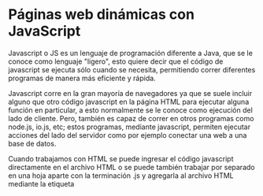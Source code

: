 # Páginas web dinámicas con JavaScript

Javascript o JS es un lenguaje de programación diferente a Java, que se le conoce como lenguaje "ligero", esto quiere decir que el código de javascript se ejecuta sólo cuando se necesita, permitiendo correr diferentes programas de manera más eficiente y rápida.

Javascript corre en la gran mayoría de navegadores ya que se suele incluir alguno que otro código javascript en la página HTML para ejecutar alguna función en particular, a esto normalmente se le conoce como ejecución del lado de cliente. Pero, también es capaz de correr en otros programas como node.js, io.js, etc; estos programas, mediante javascript, permiten ejecutar acciones del lado del servidor como por ejemplo conectar una web a una base de datos.

Cuando trabajamos con HTML se puede ingresar el código javascript directamente en el archivo HTML o se puede también trabajar por separado en una hoja aparte con la terminación .js y agregarla al archivo HTML mediante la etiqueta <script>.

```
<body>
<script src= "app.js"></script>
</body>
```

Se debe considerar que existen diversas formas de que el javascript pueda mostrar "texto" para que el usuario pueda leer, las mas simples son:

* `alert` muestra un modal en el navegador con el texto indicado.

* `document.write` cambia o muestra texto directamente en el navegador, sin necesidad de pop ups.

* `console.log` muestra texto en la consola, esto quiere decir que no es visible a simple vista para el usuario pero puede acceder a el accediendo a la consola, que es donde normalmente se muestran errores y alertas.

* `confirm` muestra un modal con el texto indicado y los botones ok/cancel.

* `prompt` de manera similar al confirm muestra un modal en el navegador con el texto indicado, los botones ok/cancel y ademas un espacio para que el usuario pueda llenar.

Cuando uno habla de JavaScript comúnmente podría estarse refiriendo a 3 diferentes ejecuciones:

1. El propio lenguaje de programación, que es capaz de correr en servidores y navegadores.
2. El DOM API, se refiere al conjunto de códigos javascript que permiten interactuan con el DOM (o estructura) de una web.
3. El server API, o el sistema de intercambio de datos entre el servidor y los dispositivos o clientes. Normalmente ejecutados a través de node.js con javascript.

# Resolución de las Preguntas

1. ¿Qué son las variables en JavaScript?

Una variable es como una caja con un "nombre" al que se le puede asignar un valor. Este valor se asigna mediante declaraciones y normalmente se le pone un "nombre" para más adelante poder referirte o "llamar" a esa variable.
En el siguiente ejemplo, en lugar de escribir `2+2+2+2` y `3*3*3` es más fácil definir esos ejercicios matemáticos como 2 variables y luego sumarlos.

```
// Variables
let x = (2 + 2 + 2 + 2); // x es igual a 2+2+2+2
let y = (3 * 3 * 3); // y es igual a 3*3*3

// Mandar el resultado a la consola
console.log(X + Y); // mostrará en la consola: X + Y = 35
```

2. ¿Qué significa “declarar” una variable?

Una declaración es una instrucción, "declarar una variable" es la instrucción de asignarle un nombre a un valor y "guardarlo" para poder usarlo luego, ya sea para una operación matemática (como en el ejemplo anterior) o para luego "mostrarlo" de forma más sencilla. Por ejemplo.

```
// Variables
let saludo = "Bienvenido a este ejemplo"; // cada que llame a la variable bienvenido el valor será el texto "Bienvenido a este ejemplo"

// Mandar el resultado a la consola
console.log(saludo); // mostrará "Bienvenido a este ejemplo" en la consola
```

3. ¿Qué es un operador de “asignación” y qué hace?

Los operadores de asignación son operadores que asignan un valor a una variable. Ya usamos el más básico, =, muchas veces — simplemente asigna a la variable de la izquierda, el valor de la derecha:
Un operador de asignación se utiliza para dar un valor a una variable. Este valor dependerá del operador que se utilice. La gran mayoría de veces se utiliza el `=` para declarar variables. Significa que el valor a la derecha del `=` está asignado a la variable a su izquierda. Pero esto puede hacerse más complejo, se puede sumar, restar, multiplicar y otro sin fin de operaciones.
Estos operadores se pueden  usar para por ejemplo correr contadores de tiempo en una página, o ejecutar una barra de progreso en un aplicativo web que se actualice gradualmente con el tiempo.

4. ¿Cómo se llama la información recibida del usuario?

Se les llama "inputs" y se puede hacer mediante algunas funciones como `prompt` o `confirm`, que permiten al usuario proporcionar "información" a través de una web, por ejemplo.
